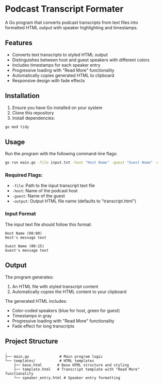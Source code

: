 # Podcast Transcript Formater

A Go program that converts podcast transcripts from text files into formatted HTML output with speaker highlighting and timestamps.

## Features

- Converts text transcripts to styled HTML output
- Distinguishes between host and guest speakers with different colors
- Includes timestamps for each speaker entry
- Progressive loading with "Read More" functionality
- Automatically copies generated HTML to clipboard
- Responsive design with fade effects

## Installation

1. Ensure you have Go installed on your system
2. Clone this repository
3. Install dependencies:
```bash
go mod tidy
```

## Usage

Run the program with the following command-line flags:

```bash
go run main.go -file input.txt -host "Host Name" -guest "Guest Name" -output output.html
```

### Required Flags:
- `-file`: Path to the input transcript text file
- `-host`: Name of the podcast host
- `-guest`: Name of the guest
- `-output`: Output HTML file name (defaults to "transcript.html")

### Input Format

The input text file should follow this format:
```
Host Name (00:00)
Host's message text

Guest Name (00:15)
Guest's message text
```

## Output

The program generates:
1. An HTML file with styled transcript content
2. Automatically copies the HTML content to your clipboard

The generated HTML includes:
- Color-coded speakers (blue for host, green for guest)
- Timestamps in gray
- Progressive loading with "Read More" functionality
- Fade effect for long transcripts

## Project Structure

```
.
├── main.go              # Main program logic
└── templates/           # HTML templates
    ├── base.html       # Base HTML structure and styling
    ├── template.html   # Transcript template with "Read More" functionality
    └── speaker_entry.html # Speaker entry formatting
```